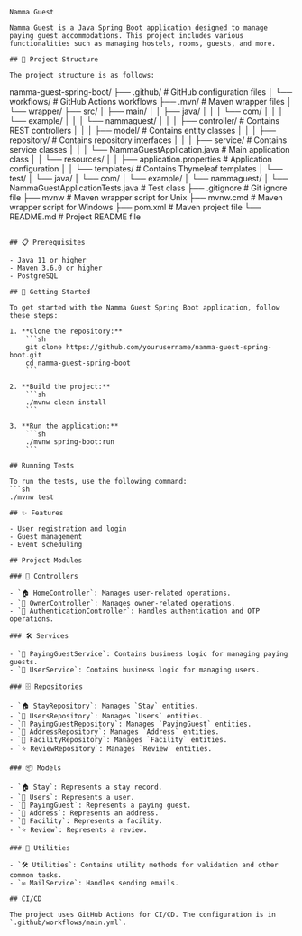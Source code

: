 ```
Namma Guest

Namma Guest is a Java Spring Boot application designed to manage paying guest accommodations. This project includes various functionalities such as managing hostels, rooms, guests, and more.

## 📁 Project Structure

The project structure is as follows:

```
namma-guest-spring-boot/
├── .github/                                     # GitHub configuration files
│   └── workflows/                               # GitHub Actions workflows
├── .mvn/                                        # Maven wrapper files
│   └── wrapper/
├── src/
│   ├── main/
│   │   ├── java/
│   │   │   └── com/
│   │   │       └── example/
│   │   │           └── nammaguest/
│   │   │               ├── controller/          # Contains REST controllers
│   │   │               ├── model/               # Contains entity classes
│   │   │               ├── repository/          # Contains repository interfaces
│   │   │               ├── service/             # Contains service classes
│   │   │               └── NammaGuestApplication.java  # Main application class
│   │   └── resources/
│   │       ├── application.properties           # Application configuration
│   │       └── templates/                       # Contains Thymeleaf templates
│   └── test/
│       └── java/
│           └── com/
│               └── example/
│                   └── nammaguest/
│                       └── NammaGuestApplicationTests.java  # Test class
├── .gitignore                                   # Git ignore file
├── mvnw                                         # Maven wrapper script for Unix
├── mvnw.cmd                                     # Maven wrapper script for Windows
├── pom.xml                                      # Maven project file
└── README.md                                    # Project README file
```

## 📋 Prerequisites

- Java 11 or higher
- Maven 3.6.0 or higher
- PostgreSQL

## 🚀 Getting Started

To get started with the Namma Guest Spring Boot application, follow these steps:

1. **Clone the repository:**
    ```sh
    git clone https://github.com/yourusername/namma-guest-spring-boot.git
    cd namma-guest-spring-boot
    ```

2. **Build the project:**
    ```sh
    ./mvnw clean install
    ```

3. **Run the application:**
    ```sh
    ./mvnw spring-boot:run
    ```

## Running Tests

To run the tests, use the following command:
```sh
./mvnw test

## ✨ Features

- User registration and login
- Guest management
- Event scheduling

## Project Modules

### 📂 Controllers

- `🏠 HomeController`: Manages user-related operations.
- `👤 OwnerController`: Manages owner-related operations.
- `🔐 AuthenticationController`: Handles authentication and OTP operations.

### 🛠️ Services

- `🏨 PayingGuestService`: Contains business logic for managing paying guests.
- `👥 UserService`: Contains business logic for managing users.

### 🗄️ Repositories

- `🏠 StayRepository`: Manages `Stay` entities.
- `👥 UsersRepository`: Manages `Users` entities.
- `🏨 PayingGuestRepository`: Manages `PayingGuest` entities.
- `📍 AddressRepository`: Manages `Address` entities.
- `🏢 FacilityRepository`: Manages `Facility` entities.
- `⭐ ReviewRepository`: Manages `Review` entities.

### 📦 Models

- `🏠 Stay`: Represents a stay record.
- `👤 Users`: Represents a user.
- `🏨 PayingGuest`: Represents a paying guest.
- `📍 Address`: Represents an address.
- `🏢 Facility`: Represents a facility.
- `⭐ Review`: Represents a review.

### 🔧 Utilities

- `🛠️ Utilities`: Contains utility methods for validation and other common tasks.
- `✉️ MailService`: Handles sending emails.

## CI/CD

The project uses GitHub Actions for CI/CD. The configuration is in `.github/workflows/main.yml`.


